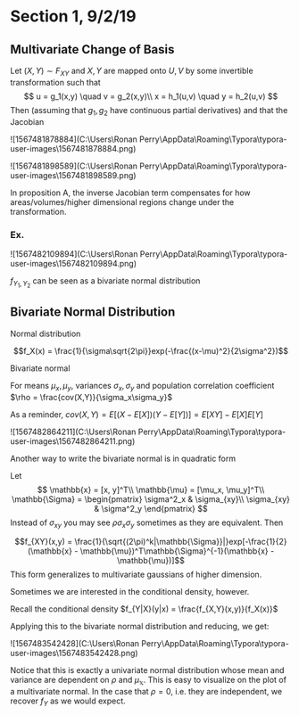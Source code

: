 # Section 1, 9/2/19

## Multivariate Change of Basis

Let $(X,Y) \sim F_{XY}$ and $X,Y$ are mapped onto $U,V$ by some invertible transformation such that
$$
u = g_1(x,y) \quad v = g_2(x,y)\\
x = h_1(u,v) \quad y = h_2(u,v)
$$
Then (assuming that $g_1,g_2$ have continuous partial derivatives) and that the Jacobian 

![1567481878884](C:\Users\Ronan Perry\AppData\Roaming\Typora\typora-user-images\1567481878884.png)

![1567481898589](C:\Users\Ronan Perry\AppData\Roaming\Typora\typora-user-images\1567481898589.png)

In proposition A, the inverse Jacobian term compensates for how areas/volumes/higher dimensional regions change under the transformation.

### Ex.

![1567482109894](C:\Users\Ronan Perry\AppData\Roaming\Typora\typora-user-images\1567482109894.png)

$f_{Y_1,Y_2}$ can be seen as a bivariate normal distribution

## Bivariate Normal Distribution 

Normal distribution

$$f_X(x) = \frac{1}{\sigma\sqrt{2\pi}}exp(-\frac{(x-\mu)^2}{2\sigma^2})$$

Bivariate normal

For means $\mu_x, \mu_y$, variances $\sigma_x, \sigma_y$ and population correlation coefficient $\rho = \frac{cov(X,Y)}{\sigma_x\sigma_y}$

As a reminder, $cov(X,Y) = E[(X - E[X])(Y-E[Y])] = E[XY] - E[X]E[Y]$

![1567482864211](C:\Users\Ronan Perry\AppData\Roaming\Typora\typora-user-images\1567482864211.png)

Another way to write the bivariate normal is in quadratic form

Let
$$
\mathbb{x} = [x, y]^T\\
\mathbb{\mu} = [\mu_x, \mu_y]^T\\
\mathbb{\Sigma} = 
\begin{pmatrix}
\sigma^2_x & \sigma_{xy}\\
\sigma_{xy} & \sigma^2_y
\end{pmatrix}
$$
Instead of $\sigma_{xy}$ you may see $\rho\sigma_x\sigma_y$ sometimes as they are equivalent. Then

$$f_{XY}(x,y) = \frac{1}{\sqrt{(2\pi)^k|\mathbb{\Sigma}}|}exp[-\frac{1}{2}(\mathbb{x} - \mathbb{\mu})^T\mathbb{\Sigma}^{-1}(\mathbb{x} - \mathbb{\mu})]$$ This form generalizes to multivariate gaussians of higher dimension.

Sometimes we are interested in the conditional density, however.

Recall the conditional density $f_{Y|X}(y|x) = \frac{f_{X,Y}(x,y)}{f_X(x)}$

Applying this to the bivariate normal distribution and reducing, we get:

![1567483542428](C:\Users\Ronan Perry\AppData\Roaming\Typora\typora-user-images\1567483542428.png)

Notice that this is exactly a univariate normal distribution whose mean and variance are dependent on $\rho$ and $\mu_\mathbb{x}$. This is easy to visualize on the plot of a multivariate normal. In the case that $\rho = 0$, i.e. they are independent, we recover $f_Y$ as we would expect.